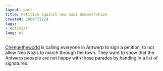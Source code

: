 ```yaml
---
layout: post
title: Petition against neo nazi demostration
created: 1094772229
tags:
- Activist
lang: nl
---
```

[Chengetheworld](http://www.chengetheworld.org/nl/index.php?op=page&pid=275) is calling everyone in Antwerp to sign a petition, to not allow Neo Nazis to march through the town. They want to show that the Antwerp peoaple are not happy with those parades by handing in a list of signatures. 
